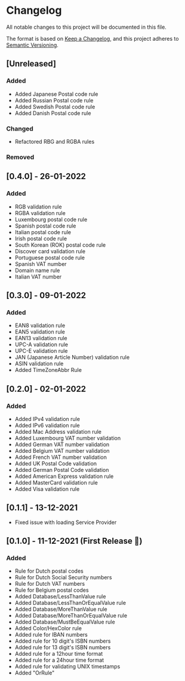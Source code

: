 # Changelog
All notable changes to this project will be documented in this file.

The format is based on [Keep a Changelog](https://keepachangelog.com/en/1.0.0/),
and this project adheres to [Semantic Versioning](https://semver.org/spec/v2.0.0.html).

## [Unreleased]

### Added
- Added Japanese Postal code rule
- Added Russian Postal code rule
- Added Swedish Postal code rule
- Added Danish Postal code rule

### Changed
- Refactored RBG and RGBA rules

### Removed

## [0.4.0] - 26-01-2022

### Added

- RGB validation rule
- RGBA validation rule
- Luxembourg postal code rule
- Spanish postal code rule
- Italian postal code rule
- Irish postal code rule
- South Korean (ROK) postal code rule
- Discover card validation rule
- Portuguese postal code rule
- Spanish VAT number
- Domain name rule
- Italian VAT number

## [0.3.0] - 09-01-2022

### Added

- EAN8 validation rule
- EAN5 validation rule
- EAN13 validation rule
- UPC-A validation rule
- UPC-E validation rule
- JAN (Japanese Article Number) validation rule
- ASIN validation rule
- Added TimeZoneAbbr Rule


## [0.2.0] - 02-01-2022

### Added

- Added IPv4 validation rule
- Added IPv6 validation rule
- Added Mac Address validation rule
- Added Luxembourg VAT number validation
- Added German VAT number validation
- Added Belgium VAT number validation
- Added French VAT number validation
- Added UK Postal Code validation
- Added German Postal Code validation
- Added American Express validation rule
- Added MasterCard validation rule
- Added Visa validation rule


## [0.1.1] - 13-12-2021

- Fixed issue with loading Service Provider

## [0.1.0] - 11-12-2021 (First Release 🥳)

### Added

- Rule for Dutch postal codes
- Rule for Dutch Social Security numbers
- Rule for Dutch VAT numbers
- Rule for Belgium postal codes
- Added Database/LessThanValue rule
- Added Database/LessThanOrEqualValue rule
- Added Database/MoreThanValue rule
- Added Database/MoreThanOrEqualValue rule 
- Added Database/MustBeEqualValue rule
- Added Color/HexColor rule
- Added rule for IBAN numbers
- Added rule for 10 digit's ISBN numbers
- Added rule for 13 digit's ISBN numbers
- Added rule for a 12hour time format
- Added rule for a 24hour time format
- Added rule for validating UNIX timestamps
- Added "OrRule"
